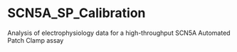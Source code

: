 # SCN5A_SP_Calibration
Analysis of electrophysiology data for a high-throughput SCN5A Automated Patch Clamp assay
